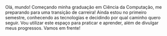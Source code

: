Olá, mundo!
Começando minha graduação em Ciência da Computação, me preparando para uma transição de carreira!
Ainda estou no primeiro semestre, conhecendo as tecnologias e decidindo por qual caminho quero seguir.
Vou utilizar este espaço para praticar e aprender, além de divulgar meus progressos.
Vamos em frente!

